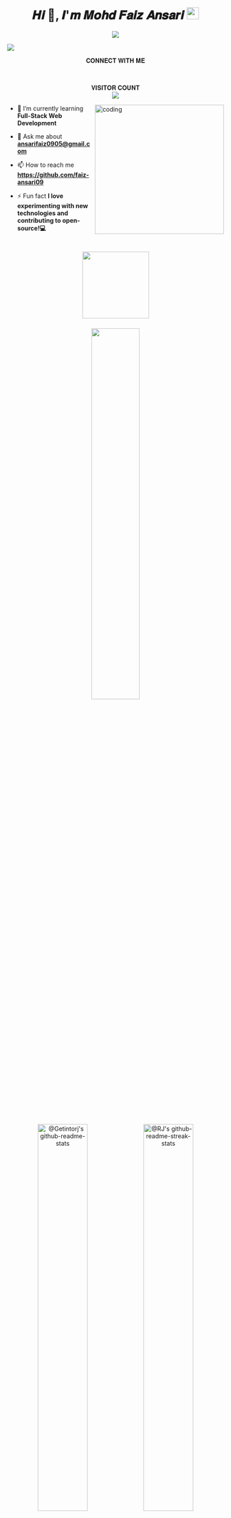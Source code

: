 <!-- First Main Heading -->
<h1 align="center"> 𝑯𝒊 👋, 𝑰'𝒎 𝑴𝒐𝒉𝒅 𝑭𝒂𝒊𝒛 𝑨𝒏𝒔𝒂𝒓𝒊 <img src="https://emojis.slackmojis.com/emojis/images/1531849430/4246/blob-sunglasses.gif?1531849430" width="28"/> </h1>
<p align="center">
  <!-- Typing SVG by Getintorj - https://github.com/getintorj/readme-typing-svg -->
  <a href="https://github.com/getintorj/readme-typing-svg">
    <img src="https://readme-typing-svg.demolab.com/?lines=SOFTWARE%20ENGINEER%20;FULL-STACK%20WEB%20DEVELOPER;WEB%20DESIGNER;PROGRAMMER%20;TECH%20ENTHUSIAST;MERN%20STACK%20DEVELOPER;ALWAYS%20LEARNING%20NEW%20THINGS;REACT%20DEVELOPER&font=Fira%20Code&center=true&width=440&height=45&color=20C20E&vCenter=true&pause=1000&size=22" /></a>
</p>

<img src="https://user-images.githubusercontent.com/73097560/115834477-dbab4500-a447-11eb-908a-139a6edaec5c.gif">

<p align="center">
  𝐂𝐎𝐍𝐍𝐄𝐂𝐓 𝐖𝐈𝐓𝐇 𝐌𝐄
   </p>
<p align="center">
<a href="https://faiz-ansari09.github.io/faiz_Portfolio/" target="_blank"><img alt="" src="https://img.shields.io/badge/Portfolio-000?logo=vercel&logoColor=yellow&style=for-the-badge" style="vertical-align:center" /></a>
<a href="https://www.linkedin.com/in/faiz-ansari09" target="_blank"><img alt="" src="https://img.shields.io/badge/LinkedIn-000?logo=linkedin&logoColor=0A66C2&style=for-the-badge" style="vertical-align:center" /></a>
<a href="https://x.com/faiz_ans09" target="_blank"><img alt="" src="https://img.shields.io/badge/Twitter-000?logo=Twitter&logoColor=1DA1F2&style=for-the-badge" style="vertical-align:center" /></a>
<a href="https://www.instagram.com/faiz_ans06/" target="_blank"><img alt="" src="https://img.shields.io/badge/Instagram-000?style=for-the-badge&logo=Instagram&logoColor=E4405F" style="vertical-align:center" /></a>
<a href="https://discord.com/users/faiz_ans04" target="_blank"><img alt="" src="https://img.shields.io/badge/discord-000?style=for-the-badge&logo=discord&logoColor=4e5d94" style="vertical-align:center" /></a>
</p>


<p align="center"> 
 𝐕𝐈𝐒𝐈𝐓𝐎𝐑 𝐂𝐎𝐔𝐍𝐓<br>
  <img src="https://profile-counter.glitch.me/faiz-ansari09/count.svg"/>
  </p>


<img align="right" alt="coding" width="300" src="https://user-images.githubusercontent.com/74038190/229223263-cf2e4b07-2615-4f87-9c38-e37600f8381a.gif">


- 🌱 I’m currently learning **Full-Stack Web Development**

- 💬 Ask me about **ansarifaiz0905@gmail.com**

- 📫 How to reach me **https://github.com/faiz-ansari09**

- ⚡ Fun fact **I love experimenting with new technologies and contributing to open-source!💻**

###

<br clear="both">

<div align="center">
  <img height="155" src="https://user-images.githubusercontent.com/74038190/212284087-bbe7e430-757e-4901-90bf-4cd2ce3e1852.gif"  />
</div>

###

<p align="center">
<img src="https://github-readme-stats.vercel.app/api/top-langs/?username=faiz-ansari09&theme=gotham&layout=compact"width="47%"/> 
</p>

<p align="center">
<a href="https://github.com/getintorj?tab=repositories"><img src="https://github-readme-stats-one-bice.vercel.app/api?username=faiz-ansari09&theme=gotham&show_icons=true&count_private=true&hide_border=false&role=OWNER,ORGANIZATION_MEMBER,COLLABORATOR"  width="48%" alt="@Getintorj's github-readme-stats"/></a>
<a href="https://github.com/faiz-ansari09?tab=stars"><img src="https://github-readme-streak-stats.herokuapp.com?user=faiz-ansari09&theme=gotham&hide_border=false&date_format=M%20j%5B%2C%20Y%5D"  width="48%" alt="@RJ's github-readme-streak-stats"/></a>
</p>


<p align="center"> 
 𝐓𝐄𝐂𝐇 𝐒𝐓𝐀𝐂𝐊<br>
  </p>
<!-- <p align="center">
  <a href="https://azure.microsoft.com/en-in/" target="_blank"><img src="https://www.vectorlogo.zone/logos/microsoft_azure/microsoft_azure-icon.svg" alt="azure" width="40" height="40" /></a>
<!--   <a href="https://www.gnu.org/software/bash/" target="_blank"><img src="https://www.vectorlogo.zone/logos/gnu_bash/gnu_bash-icon.svg" alt="bash" width="40" height="40" /></a>
  <a href="https://d3js.org/" target="_blank"><img src="https://raw.githubusercontent.com/devicons/devicon/master/icons/d3js/d3js-original.svg" alt="d3js" width="40" height="40" /></a> -->
<!--   <a href="https://expressjs.com" target="_blank"><img src="https://raw.githubusercontent.com/devicons/devicon/master/icons/express/express-original-wordmark.svg" alt="express" width="40" height="40" /></a>
<!--   <a href="https://www.gatsbyjs.com/" target="_blank"><img src="https://www.vectorlogo.zone/logos/gatsbyjs/gatsbyjs-icon.svg" alt="gatsby" width="40" height="40" /></a>
  <a href="https://heroku.com" target="_blank"><img src="https://www.vectorlogo.zone/logos/heroku/heroku-icon.svg" alt="heroku" width="40" height="40" /></a> -->
<!--   <a href="https://dotnet.microsoft.com/" target="_blank"><img src="https://raw.githubusercontent.com/devicons/devicon/master/icons/dot-net/dot-net-original-wordmark.svg" alt="dotnet" width="40" height="40" /></a>
  <a href="https://flask.palletsprojects.com/" target="_blank"><img src="https://www.vectorlogo.zone/logos/pocoo_flask/pocoo_flask-icon.svg" alt="flask" width="40" height="40" /></a>
  <a href="https://www.microsoft.com/en-us/sql-server" target="_blank"><img src="https://raw.githubusercontent.com/devicons/devicon/master/icons/microsoftsqlserver/microsoftsqlserver-plain-wordmark.svg" alt="Microsoft SQL Server" width="40" height="40" /></a>
</p> -->

<div style="display: flex; align-items: flex-start; align: center">
<table align="center">
  <tr>
    <td align="center" width="96">
        <img src="https://techstack-generator.vercel.app/react-icon.svg" alt="icon" width="40" height="40" />
      <br>React
    </td>
<!--     <td align="center" width="96">
      <a href="https://www.python.org/">
        <img src="https://techstack-generator.vercel.app/python-icon.svg" alt="icon" width="40" height="40" />
      </a>
      <br>Python
    </td> -->
    <td align="center" width="96">
        <img src="https://techstack-generator.vercel.app/js-icon.svg" alt="icon" width="40" height="40" />
      <br>JavaScript
    </td>
<!--     <td align="center"  width="96">
        <img src="https://skillicons.dev/icons?i=c" width="40" height="40" alt="c" />
      <br>C
    </td> -->
    <td align="center" width="96">
        <img src="https://techstack-generator.vercel.app/java-icon.svg" alt="icon" width="40" height="40" />
      <br>Java
    </td>
    <td align="center" width="96">
        <img src="https://techstack-generator.vercel.app/mysql-icon.svg" alt="icon" width="40" height="40" />
      <br>MySQL
    </td>
<!--     <td align="center" width="96">
        <img src="https://techstack-generator.vercel.app/aws-icon.svg" alt="icon" width="40" height="40" />
      <br>AWS
    </td> -->
    <td align="center"  width="96">
        <img src="https://skillicons.dev/icons?i=tailwind" width="40" height="40" alt="tailwind" />
      <br>Tailwind CSS
    </td>
    <td align="center" width="96">
        <img src="https://techstack-generator.vercel.app/github-icon.svg" alt="icon" width="40" height="40" />
      <br>GitHub
    </td>
    <td align="center" width="96"> 
        <img src="https://user-images.githubusercontent.com/25181517/192108372-f71d70ac-7ae6-4c0d-8395-51d8870c2ef0.png" width="40" height="40" alt="Git" />
      <br>Git
    </td>
  </tr>
  <tr>
    <td align="center"  width="96">
        <img src="https://skillicons.dev/icons?i=html" width="40" height="40" alt="HTML5" />
      <br>HTML5
    </td>
    <td align="center" width="96">
        <img src="https://skillicons.dev/icons?i=css" width="40" height="40" alt="css" />
      <br>CSS3
    </td>
<!--     <td align="center"  width="96">
        <img src="https://skillicons.dev/icons?i=bootstrap" width="40" height="40" alt="bootstrap" />
      <br>Bootstrap
    </td> -->
    <td align="center" width="96">
        <img src="https://skillicons.dev/icons?i=mongodb" width="40" height="40" alt="MongoDB" />
      <br>MongoDB
    </td>
    <td align="center" width="96">
        <img src="https://skillicons.dev/icons?i=nodejs" width="40" height="40" alt="Nodejs" />
      <br>Nodejs
      </td>
<!--     <td align="center" width="96">
        <img src="https://skillicons.dev/icons?i=nextjs" width="40" height="40" alt="Nextjs" />
      <br>Nextjs
      </td> -->
    <td align="center" width="96">
        <img src="https://skillicons.dev/icons?i=vscode" width="40" height="40" alt="VS Code" />
      <br>VS Code
      </td>
<!--     <td align="center" width="96">
        <img src="https://techstack-generator.vercel.app/ts-icon.svg" alt="icon" width="40" height="40" />
      <br>TypeScript
     </td> -->
    <td align="center" width="96">
        <img src="https://techstack-generator.vercel.app/restapi-icon.svg" alt="icon" width="40" height="40" />
      <br>RestAPI
    </td>
    <td align="center" width="96">
       <img src="https://techstack-generator.vercel.app/redux-icon.svg" alt="icon" width="40" height="40" />
     <br>Redux
   </td>
  </tr>
</table>
<br><br>



<!-- activity graph heroku-app start -->
<p align="center">
        <img src="https://github-readme-activity-graph.vercel.app/graph?username=faiz-ansari09&theme=react-dark&hide_border=false&hide_title=false&area=true&custom_title=Total%20Contribution%20Graph%20In%20All%20Repo" width="95%" alt="activity graph">
</p>
<!-- activity graph heroku-app end -->



---

#### 𝐃𝐄𝐒𝐈𝐆𝐍/𝐕𝐈𝐒𝐔𝐀𝐋 𝐓𝐎𝐎𝐋𝐒
<!-- ![Figma](https://img.shields.io/badge/-Figma-000?style=for-the-badge&logo=figma) -->
<!-- ![Framer](https://img.shields.io/badge/-Framer-000?style=for-the-badge&logo=framer) -->
![Canva](https://img.shields.io/badge/-Canva-000?style=for-the-badge&logo=canva)
![Picsart](https://img.shields.io/badge/-Picsart-000?style=for-the-badge&logo=picsart)

#### 𝐖𝐄𝐁 𝐇𝐎𝐒𝐓𝐈𝐍𝐆
<!-- ![Heroku](https://img.shields.io/badge/-Heroku-000?style=for-the-badge&logo=heroku) -->
<!-- ![Firebase](https://img.shields.io/badge/-Firebase-000?style=for-the-badge&logo=firebase) -->
![GitHub Pages](https://img.shields.io/badge/-GitHub%20Pages-000?style=for-the-badge&logo=github)
![Netlify](https://img.shields.io/badge/-Netlify-000?style=for-the-badge&logo=netlify)
![Vercel](https://img.shields.io/badge/-Vercel-000?style=for-the-badge&logo=vercel)
![Render](https://img.shields.io/badge/-Render-000?style=for-the-badge&logo=render)

#### 𝐂𝐈 / 𝐂𝐃
<!-- ![CircleCI](https://img.shields.io/badge/-circle%20ci-000?style=for-the-badge&logo=circleci) -->
![GitHub Actions](https://img.shields.io/badge/-github%20actions-000?style=for-the-badge&logo=githubactions)
<!-- ![Jenkins](https://img.shields.io/badge/-jenkins-000?style=for-the-badge&logo=jenkins) -->

#### 𝐃𝐀𝐓𝐀𝐁𝐀𝐒𝐄
<!-- ![Firebase](https://img.shields.io/badge/-Firebase-000?style=for-the-badge&logo=firebase) -->
![MongoDB](https://img.shields.io/badge/-MongoDB-000?style=for-the-badge&logo=mongodb)
![MySQL](https://img.shields.io/badge/-MySQL-000?style=for-the-badge&logo=mysql)
<!-- ![MobX](https://img.shields.io/badge/-MobX-000?style=for-the-badge&logo=mobx) -->

#### 𝐕𝐄𝐑𝐒𝐈𝐎𝐍 𝐂𝐎𝐍𝐓𝐑𝐎𝐋
![Git](https://img.shields.io/badge/-Git-000?style=for-the-badge&logo=git)
![GitHub](https://img.shields.io/badge/-GitHub-000?style=for-the-badge&logo=github)


### 🏆 𝐆𝐢𝐭𝐇𝐮𝐛 𝐓𝐫𝐨𝐩𝐡𝐢𝐞𝐬
![](https://github-profile-trophy.vercel.app/?username=faiz-ansari09&theme=darkhub&no-frame=false&no-bg=true&margin-w=4)


---

``` java
if (codeWorking){
            while (codeQuality < perfectCode){
                codeQuality++;
            }
        }
```

<hr />


<p align="right"><a href="#top"><img src="https://img.shields.io/static/v1?label&message=Go+to+Top&color=0b6ab3&style=flat&logo" alt="Go to Top" /></a></p>
